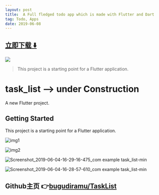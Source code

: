 ```yaml
---
layout: post
title:  A Full fledged todo app which is made with Flutter and Dart
tag: Todo, Apps
date: 2019-06-08
---
```


 


## [立即下载 ️⬇️ ](https://codeload.github.com/bugudiramu/TaskList/zip/master) 
<p-1> 

 
![](https://flutterawesome.com/content/images/2019/05/task_listx.jpg)
 
>
> This project is a starting point for a Flutter application.
>

 
# task_list --> under Construction

A new Flutter project.

## Getting Started

This project is a starting point for a Flutter application.

![img1](https://user-images.githubusercontent.com/37015092/58761882-879ecb00-8566-11e9-8890-aedda0b994b8.png)

![img2](https://user-images.githubusercontent.com/37015092/58761883-879ecb00-8566-11e9-80a8-529161191e61.png)

![Screenshot_2019-06-04-16-29-16-475_com example task_list-min](https://user-images.githubusercontent.com/37015092/58875411-1a677300-86e9-11e9-972c-07b3597f760c.png)

![Screenshot_2019-06-04-16-28-57-610_com example task_list-min](https://user-images.githubusercontent.com/37015092/58875409-1a677300-86e9-11e9-8221-61dc83e14cce.png)




## Github主页 👉[bugudiramu/TaskList](http://github.com/bugudiramu/TaskList)